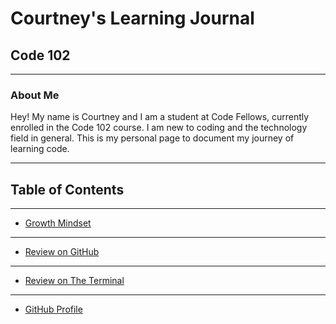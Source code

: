 # Courtney's Learning Journal

## Code 102

---

### About Me

Hey! My name is Courtney and I am a student at Code Fellows, currently enrolled in the Code 102 course. I am new to coding and the technology field in general. This is my personal page to document my journey of learning code.

---

## Table of Contents

---

- [Growth Mindset](./codejournal/growthmindset.md)

---

- [Review on GitHub](./codejournal/reflectgit.md)

---

- [Review on The Terminal](./codejournal/reflectcode.md)

---

- [GitHub Profile](https://github.com/Courtskit)
